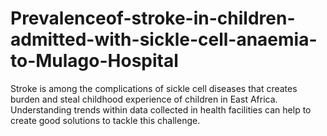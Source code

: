 # Prevalenceof-stroke-in-children-admitted-with-sickle-cell-anaemia-to-Mulago-Hospital
Stroke is among the complications of sickle cell diseases that creates burden and steal childhood experience of children in East Africa. Understanding trends within data collected in health facilities can help to create good solutions to tackle this challenge.
